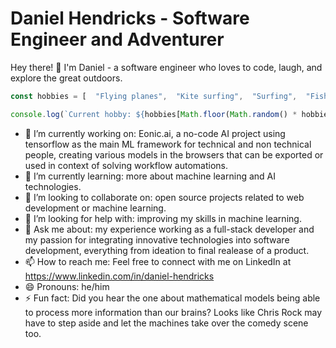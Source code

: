 # Daniel Hendricks - Software Engineer and Adventurer

Hey there! 👋 I'm Daniel - a software engineer who loves to code, laugh, and explore the great outdoors. 

```ts
const hobbies = [  "Flying planes",  "Kite surfing",  "Surfing",  "Fishing",  "Driving boats",  "Camping",  "Hiking"];

console.log(`Current hobby: ${hobbies[Math.floor(Math.random() * hobbies.length)]}`);
```

- 🔭 I’m currently working on: Eonic.ai, a no-code AI project using tensorflow as the main ML framework for technical and non technical people, creating various models in the browsers that can be exported or used in context of solving workflow automations.
- 🌱 I’m currently learning: more about machine learning and AI technologies.
- 👯 I’m looking to collaborate on: open source projects related to web development or machine learning.
- 🤔 I’m looking for help with: improving my skills in machine learning.
- 💬 Ask me about: my experience working as a full-stack developer and my passion for integrating innovative technologies into software development, everything from ideation to final realease of a product.
- 📫 How to reach me: Feel free to connect with me on LinkedIn at https://www.linkedin.com/in/daniel-hendricks
- 😄 Pronouns: he/him
- ⚡ Fun fact: Did you hear the one about mathematical models being able to process more information than our brains? Looks like Chris Rock may have to step aside and let the machines take over the comedy scene too.
